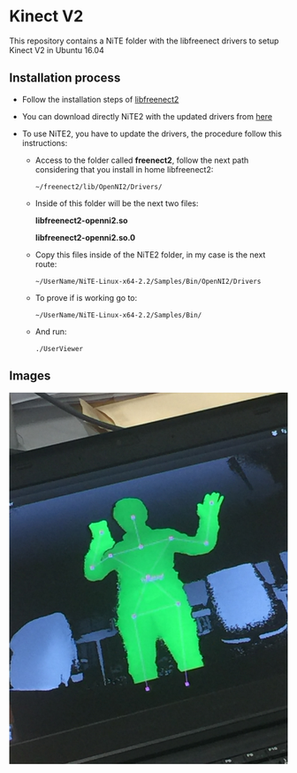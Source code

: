 # Kinect V2

This repository contains a NiTE folder with the libfreenect drivers to setup Kinect V2 in Ubuntu 16.04

## Installation process

- Follow the installation steps of [libfreenect2](https://github.com/OpenKinect/libfreenect2)

- You can download directly NiTE2 with the updated drivers from [here](https://mega.nz/#!iN5S3KLB!NOsxFN5iBuir7GW7UJInhQqmr_qHf-y_5FySn5Imyms)

- To use NiTE2, you have to update the drivers, the procedure follow this instructions:

  * Access to the folder called **freenect2**, follow the next path considering that you install in home libfreenect2:

        ~/freenect2/lib/OpenNI2/Drivers/
   
   * Inside of this folder will be the next two files:
   
     **libfreenect2-openni2.so**
   
     **libfreenect2-openni2.so.0**
   
   * Copy this files inside of the NiTE2 folder, in my case is the next route:
    
         ~/UserName/NiTE-Linux-x64-2.2/Samples/Bin/OpenNI2/Drivers
   
   * To prove if is working go to:
          
         ~/UserName/NiTE-Linux-x64-2.2/Samples/Bin/
   
   * And run:
   
         ./UserViewer

## Images

<img src="https://github.com/totovr/KinectV2/blob/master/Assets/tracking.JPG" width="600">
